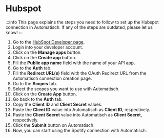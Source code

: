 # Hubspot

:::info
This page explains the steps you need to follow to set up the Hubspot connection in Automatisch. If any of the steps are outdated, please let us know!
:::

1. Go to the [HubSpot Developer page](https://developers.hubspot.com/).
2. Login into your developer account.
3. Click on the **Manage apps** button.
4. Click on the **Create app** button.
5. Fill the **Public app name** field with the name of your API app.
6. Go to the **Auth** tab.
7. Fill the **Redirect URL(s)** field with the OAuth Redirect URL from the Automatisch connection creation page.
8. Go to the **Scopes** tab.
9. Select the scopes you want to use with Automatisch.
10. Click on the **Create App** button.
11. Go back to the **Auth** tab.
12. Copy the **Client ID** and **Client Secret** values.
13. Paste the **Client ID** value into Automatisch as **Client ID**, respectively.
14. Paste the **Client Secret** value into Automatisch as **Client Secret**, respectively.
15. Click the **Submit** button on Automatisch.
16. Now, you can start using the Spotify connection with Automatisch.
